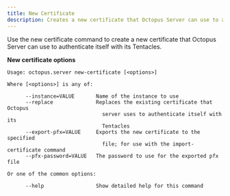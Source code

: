 ```yaml
---
title: New Certificate
description: Creates a new certificate that Octopus Server can use to authenticate itself with its Tentacles
---
```


Use the new certificate command to create a new certificate that Octopus Server can use to authenticate itself with its Tentacles.

**New certificate options**

```text
Usage: octopus.server new-certificate [<options>]

Where [<options>] is any of:

      --instance=VALUE       Name of the instance to use
      --replace              Replaces the existing certificate that Octopus
                               server uses to authenticate itself with its
                               Tentacles
      --export-pfx=VALUE     Exports the new certificate to the specified
                               file; for use with the import-certificate command
      --pfx-password=VALUE   The password to use for the exported pfx file

Or one of the common options:

      --help                 Show detailed help for this command


```
